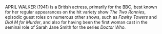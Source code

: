 APRIL WALKER (1941) is a British actress, primarily for the BBC, best known for her regular appearances on the hit variety show _The Two Ronnies_, episodic guest roles on numerous other shows, such as _Fawlty Towers_ and _Dial M for Murder_, and also for having been the first woman cast in the seminal role of Sarah Jane Smith for the series _Doctor Who_.

